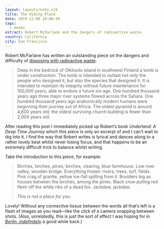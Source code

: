 ```yaml
---
layout: layouts/note.njk
title: The Hiding Place
date: 2019-12-08 10:00:49
tags:
  - books
extract: Robert McFarlane and the dangers of radioactive waste.
country: California
city: San Francisco
---
```


Robert McFarlane has written an outstanding piece on the dangers and difficulty of [disposing with radioactive waste](https://psmag.com/ideas/the-hiding-place-inside-the-worlds-first-long-term-storage-facility-for-highly-radioactive-nuclear-waste):

> Deep in the bedrock of Olkiluoto Island in southwest Finland a tomb is under construction. The tomb is intended to outlast not only the people who designed it, but also the species that designed it. It is intended to maintain its integrity without future maintenance for 100,000 years, able to endure a future ice age. One hundred thousand years ago three major river systems flowed across the Sahara. One hundred thousand years ago anatomically modern humans were beginning their journey out of Africa. The oldest pyramid is around 4,600 years old; the oldest surviving church building is fewer than 2,000 years old.

After reading this post I immediately picked up Robert’s book _Underland: A Deep Time Journey_ which this piece is only an excerpt of and I can’t wait to dig into it. I find the way that Robert writes is lyrical and dances along to a rather lovely beat whilst never losing focus, and that happens to be an extremely difficult trick to balance whilst writing.

Take the introduction to this piece, for example:

> Birches, birches, pines, birches, clearing, blue farmhouse. Low river valley, wooden bridge. Everything frozen: rivers, trees, turf, fields. Pink crag of granite, yellow ice-fall spilling from it. Boulders big as houses between the birches, among the pines. Black crow pulling red flesh off the white ribs of a dead fox. Jackdaw, jackdaw.
>
> _This is not a place for you_.

Lovely! Without any connective tissue between the words all that’s left is a flash of images as you read—like the _click_ of a camera snapping between shots. (Also, unrelatedly, this is just the sort of effect I was hoping for in _[Berlin, indefinitely](https://www.robinrendle.com/notes/berlin-indefinitely)_ a good while back.)
